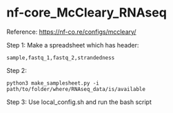 # nf-core_McCleary_RNAseq

Reference: https://nf-co.re/configs/mccleary/

Step 1: 
Make a spreadsheet which has header:
```
sample,fastq_1,fastq_2,strandedness
```

Step 2: 
```
python3 make_samplesheet.py -i path/to/folder/where/RNAseq_data/is/available
```

Step 3:
Use local_config.sh
and run the bash script
